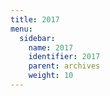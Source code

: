 ```yaml
---
title: 2017
menu:
  sidebar:
    name: 2017
    identifier: 2017
    parent: archives
    weight: 10
---
```

